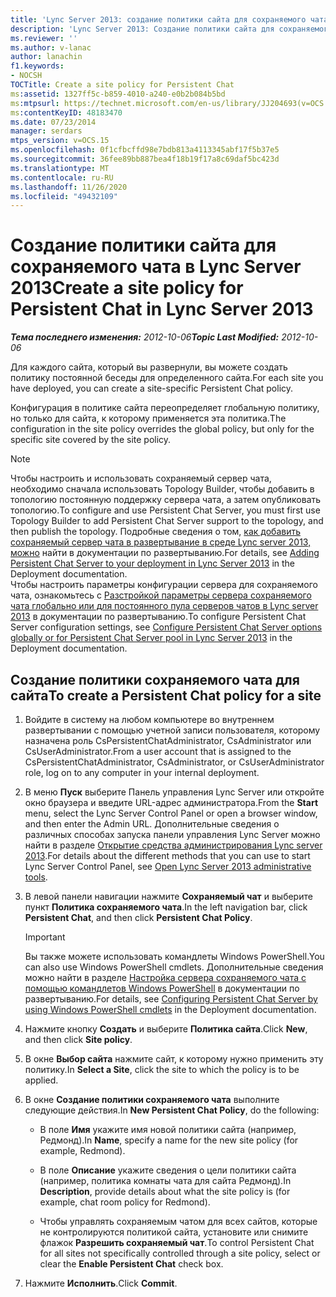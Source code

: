 ```yaml
---
title: 'Lync Server 2013: создание политики сайта для сохраняемого чата'
description: 'Lync Server 2013: Создание политики сайта для сохраняемого чата.'
ms.reviewer: ''
ms.author: v-lanac
author: lanachin
f1.keywords:
- NOCSH
TOCTitle: Create a site policy for Persistent Chat
ms:assetid: 1327ff5c-b859-4010-a240-e0b2b084b5bd
ms:mtpsurl: https://technet.microsoft.com/en-us/library/JJ204693(v=OCS.15)
ms:contentKeyID: 48183470
ms.date: 07/23/2014
manager: serdars
mtps_version: v=OCS.15
ms.openlocfilehash: 0f1cfbcffd98e7bdb813a4113345abf17f5b37e5
ms.sourcegitcommit: 36fee89bb887bea4f18b19f17a8c69daf5bc423d
ms.translationtype: MT
ms.contentlocale: ru-RU
ms.lasthandoff: 11/26/2020
ms.locfileid: "49432109"
---
```

# <a name="create-a-site-policy-for-persistent-chat-in-lync-server-2013"></a><span data-ttu-id="91cff-103">Создание политики сайта для сохраняемого чата в Lync Server 2013</span><span class="sxs-lookup"><span data-stu-id="91cff-103">Create a site policy for Persistent Chat in Lync Server 2013</span></span>

<div data-xmlns="http://www.w3.org/1999/xhtml">

<div class="topic" data-xmlns="http://www.w3.org/1999/xhtml" data-msxsl="urn:schemas-microsoft-com:xslt" data-cs="https://msdn.microsoft.com/">

<div data-asp="https://msdn2.microsoft.com/asp">



</div>

<div id="mainSection">

<div id="mainBody"><span data-ttu-id="91cff-104">

<span> </span></span><span class="sxs-lookup"><span data-stu-id="91cff-104">

<span> </span></span></span>

<span data-ttu-id="91cff-105">_**Тема последнего изменения:** 2012-10-06_</span><span class="sxs-lookup"><span data-stu-id="91cff-105">_**Topic Last Modified:** 2012-10-06_</span></span>

<span data-ttu-id="91cff-106">Для каждого сайта, который вы развернули, вы можете создать политику постоянной беседы для определенного сайта.</span><span class="sxs-lookup"><span data-stu-id="91cff-106">For each site you have deployed, you can create a site-specific Persistent Chat policy.</span></span>

<span data-ttu-id="91cff-107">Конфигурация в политике сайта переопределяет глобальную политику, но только для сайта, к которому применяется эта политика.</span><span class="sxs-lookup"><span data-stu-id="91cff-107">The configuration in the site policy overrides the global policy, but only for the specific site covered by the site policy.</span></span>

<div>


> [!NOTE]  
> <span data-ttu-id="91cff-108">Чтобы настроить и использовать сохраняемый сервер чата, необходимо сначала использовать Topology Builder, чтобы добавить в топологию постоянную поддержку сервера чата, а затем опубликовать топологию.</span><span class="sxs-lookup"><span data-stu-id="91cff-108">To configure and use Persistent Chat Server, you must first use Topology Builder to add Persistent Chat Server support to the topology, and then publish the topology.</span></span> <span data-ttu-id="91cff-109">Подробные сведения о том, <A href="lync-server-2013-adding-persistent-chat-server-to-your-deployment.md">как добавить сохраняемый сервер чата в развертывание в среде Lync server 2013, можно</A> найти в документации по развертыванию.</span><span class="sxs-lookup"><span data-stu-id="91cff-109">For details, see <A href="lync-server-2013-adding-persistent-chat-server-to-your-deployment.md">Adding Persistent Chat Server to your deployment in Lync Server 2013</A> in the Deployment documentation.</span></span><BR><span data-ttu-id="91cff-110">Чтобы настроить параметры конфигурации сервера для сохраняемого чата, ознакомьтесь с <A href="lync-server-2013-configure-persistent-chat-server-options-globally-or-for-persistent-chat-server-pool.md">Разстройкой параметры сервера сохраняемого чата глобально или для постоянного пула серверов чатов в Lync server 2013</A> в документации по развертыванию.</span><span class="sxs-lookup"><span data-stu-id="91cff-110">To configure Persistent Chat Server configuration settings, see <A href="lync-server-2013-configure-persistent-chat-server-options-globally-or-for-persistent-chat-server-pool.md">Configure Persistent Chat Server options globally or for Persistent Chat Server pool in Lync Server 2013</A> in the Deployment documentation.</span></span>



</div>

<div>

## <a name="to-create-a-persistent-chat-policy-for-a-site"></a><span data-ttu-id="91cff-111">Создание политики сохраняемого чата для сайта</span><span class="sxs-lookup"><span data-stu-id="91cff-111">To create a Persistent Chat policy for a site</span></span>

1.  <span data-ttu-id="91cff-112">Войдите в систему на любом компьютере во внутреннем развертывании с помощью учетной записи пользователя, которому назначена роль CsPersistentChatAdministrator, CsAdministrator или CsUserAdministrator.</span><span class="sxs-lookup"><span data-stu-id="91cff-112">From a user account that is assigned to the CsPersistentChatAdministrator, CsAdministrator, or CsUserAdministrator role, log on to any computer in your internal deployment.</span></span>

2.  <span data-ttu-id="91cff-113">В меню **Пуск** выберите Панель управления Lync Server или откройте окно браузера и введите URL-адрес администратора.</span><span class="sxs-lookup"><span data-stu-id="91cff-113">From the **Start** menu, select the Lync Server Control Panel or open a browser window, and then enter the Admin URL.</span></span> <span data-ttu-id="91cff-114">Дополнительные сведения о различных способах запуска панели управления Lync Server можно найти в разделе [Открытие средства администрирования Lync server 2013](lync-server-2013-open-lync-server-administrative-tools.md).</span><span class="sxs-lookup"><span data-stu-id="91cff-114">For details about the different methods that you can use to start Lync Server Control Panel, see [Open Lync Server 2013 administrative tools](lync-server-2013-open-lync-server-administrative-tools.md).</span></span>

3.  <span data-ttu-id="91cff-115">В левой панели навигации нажмите **Сохраняемый чат** и выберите пункт **Политика сохраняемого чата**.</span><span class="sxs-lookup"><span data-stu-id="91cff-115">In the left navigation bar, click **Persistent Chat**, and then click **Persistent Chat Policy**.</span></span>
    
    <div>
    

    > [!IMPORTANT]  
    > <span data-ttu-id="91cff-116">Вы также можете использовать командлеты Windows PowerShell.</span><span class="sxs-lookup"><span data-stu-id="91cff-116">You can also use Windows PowerShell cmdlets.</span></span> <span data-ttu-id="91cff-117">Дополнительные сведения можно найти в разделе <A href="configuring-persistent-chat-server-by-using-windows-powershell-cmdlets.md">Настройка сервера сохраняемого чата с помощью командлетов Windows PowerShell</A> в документации по развертыванию.</span><span class="sxs-lookup"><span data-stu-id="91cff-117">For details, see <A href="configuring-persistent-chat-server-by-using-windows-powershell-cmdlets.md">Configuring Persistent Chat Server by using Windows PowerShell cmdlets</A> in the Deployment documentation.</span></span>

    
    </div>

4.  <span data-ttu-id="91cff-118">Нажмите кнопку **Создать** и выберите **Политика сайта**.</span><span class="sxs-lookup"><span data-stu-id="91cff-118">Click **New**, and then click **Site policy**.</span></span>

5.  <span data-ttu-id="91cff-119">В окне **Выбор сайта** нажмите сайт, к которому нужно применить эту политику.</span><span class="sxs-lookup"><span data-stu-id="91cff-119">In **Select a Site**, click the site to which the policy is to be applied.</span></span>

6.  <span data-ttu-id="91cff-120">В окне **Создание политики сохраняемого чата** выполните следующие действия.</span><span class="sxs-lookup"><span data-stu-id="91cff-120">In **New Persistent Chat Policy**, do the following:</span></span>
    
      - <span data-ttu-id="91cff-121">В поле **Имя** укажите имя новой политики сайта (например, Редмонд).</span><span class="sxs-lookup"><span data-stu-id="91cff-121">In **Name**, specify a name for the new site policy (for example, Redmond).</span></span>
    
      - <span data-ttu-id="91cff-122">В поле **Описание** укажите сведения о цели политики сайта (например, политика комнаты чата для сайта Редмонд).</span><span class="sxs-lookup"><span data-stu-id="91cff-122">In **Description**, provide details about what the site policy is (for example, chat room policy for Redmond).</span></span>
    
      - <span data-ttu-id="91cff-123">Чтобы управлять сохраняемым чатом для всех сайтов, которые не контролируются политикой сайта, установите или снимите флажок **Разрешить сохраняемый чат**.</span><span class="sxs-lookup"><span data-stu-id="91cff-123">To control Persistent Chat for all sites not specifically controlled through a site policy, select or clear the **Enable Persistent Chat** check box.</span></span>

7.  <span data-ttu-id="91cff-124">Нажмите **Исполнить**.</span><span class="sxs-lookup"><span data-stu-id="91cff-124">Click **Commit**.</span></span>

<span data-ttu-id="91cff-125"></div>

</div>

<span> </span>

</div>

</div>

</span><span class="sxs-lookup"><span data-stu-id="91cff-125"></div>

</div>

<span> </span>

</div>

</div>

</span></span></div>

